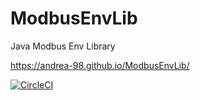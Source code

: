 # ModbusEnvLib
Java Modbus Env Library

https://andrea-98.github.io/ModbusEnvLib/


[![CircleCI](https://dl.circleci.com/insights-snapshot/gh/Andrea-98/ModbusEnvLib/main/workflow/badge.svg?window=24h)](https://app.circleci.com/insights/github/Andrea-98/ModbusEnvLib/workflows/workflow/overview?branch=main&reporting-window=last-24-hours&insights-snapshot=true)

